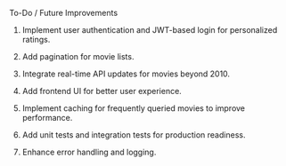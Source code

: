 To-Do / Future Improvements

1. Implement user authentication and JWT-based login for personalized ratings.

2. Add pagination for movie lists.

3. Integrate real-time API updates for movies beyond 2010.

4. Add frontend UI for better user experience.

5. Implement caching for frequently queried movies to improve performance.

6. Add unit tests and integration tests for production readiness.

7. Enhance error handling and logging.